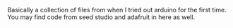 Basically a collection of files from when I tried out arduino for the first time. You may find code from seed studio and adafruit in here as well.
